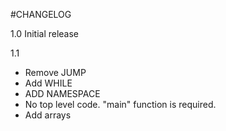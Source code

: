 #CHANGELOG

1.0
Initial release

1.1
- Remove JUMP
- Add WHILE
- ADD NAMESPACE
- No top level code. "main" function is required.
- Add arrays
